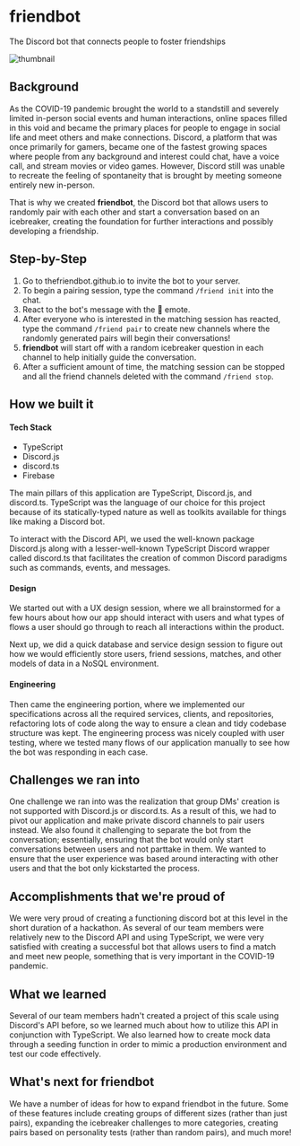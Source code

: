 # friendbot
The Discord bot that connects people to foster friendships

![thumbnail](https://user-images.githubusercontent.com/9388431/116831458-5e2cb680-ab64-11eb-8ee1-baba8b9afccc.png)



## Background 
As the COVID-19 pandemic brought the world to a standstill and severely limited in-person social events and human interactions, online spaces filled in this void and became the primary places for people to engage in social life and meet others and make connections. Discord, a platform that was once primarily for gamers, became one of the fastest growing spaces where people from any background and interest could chat, have a voice call, and stream movies or video games. However, Discord still was unable to recreate the feeling of spontaneity that is brought by meeting someone entirely new in-person.

That is why we created **friendbot**, the Discord bot that allows users to randomly pair with each other and start a conversation based on an icebreaker, creating the foundation for further interactions and possibly developing a friendship.

## Step-by-Step
1. Go to thefriendbot.github.io to invite the bot to your server.
2. To begin a pairing session, type the command `/friend init` into the chat.
3. React to the bot's message with the 👋 emote.
4. After everyone who is interested in the matching session has reacted, type the command `/friend pair` to create new channels where the randomly generated pairs will begin their conversations!
5. **friendbot** will start off with a random icebreaker question in each channel to help initially guide the conversation.
6. After a sufficient amount of time, the matching session can be stopped and all the friend channels deleted with the command `/friend stop`.


## How we built it

#### Tech Stack
* TypeScript
* Discord.js
* discord.ts
* Firebase

The main pillars of this application are TypeScript, Discord.js, and discord.ts. TypeScript was the language of our choice for this project because of its statically-typed nature as well as toolkits available for things like making a Discord bot. 

To interact with the Discord API, we used the well-known package Discord.js along with a lesser-well-known TypeScript Discord wrapper called discord.ts that facilitates the creation of common Discord paradigms such as commands, events, and messages.  

#### Design
We started out with a UX design session, where we all brainstormed for a few hours about how our app should interact with users and what types of flows a user should go through to reach all interactions within the product. 

Next up, we did a quick database and service design session to figure out how we would efficiently store users, friend sessions, matches, and other models of data in a NoSQL environment.

#### Engineering
Then came the engineering portion, where we implemented our specifications across all the required services, clients, and repositories, refactoring lots of code along the way to ensure a clean and tidy codebase structure was kept. The engineering process was nicely coupled with user testing, where we tested many flows of our application manually to see how the bot was responding in each case.


## Challenges we ran into
One challenge we ran into was the realization that group DMs' creation is not supported with Discord.js or discord.ts. As a result of this, we had to pivot our application and make private discord channels to pair users
instead. We also found it challenging to separate the bot from the conversation; essentially, ensuring
that the bot would only start conversations between users and not parttake in them. We wanted to ensure
that the user experience was based around interacting with other users and that the bot only kickstarted the process. 

## Accomplishments that we're proud of
We were very proud of creating a functioning discord bot at this level in the short duration of a hackathon. 
As several of our team members were relatively new to the Discord API and using TypeScript, we were very 
satisfied with creating a successful bot that allows users to find a match and meet new people, something that
is very important in the COVID-19 pandemic. 


## What we learned
Several of our team members hadn't created a project of this scale using Discord's API before, so we
learned much about how to utilize this API in conjunction with TypeScript. We also learned how to create
mock data through a seeding function in order to mimic a production environment and test our code effectively.


## What's next for friendbot
We have a number of ideas for how to expand friendbot in the future. Some of these features include
creating groups of different sizes (rather than just pairs), expanding the icebreaker challenges to more
categories, creating pairs based on personality tests (rather than random pairs), and much more! 
